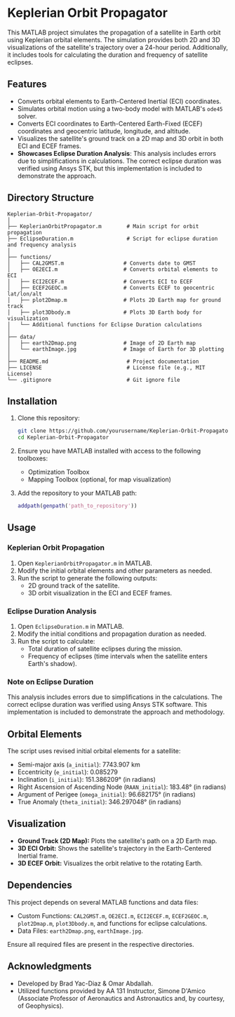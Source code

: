 
# Keplerian Orbit Propagator

This MATLAB project simulates the propagation of a satellite in Earth orbit using Keplerian orbital elements. The simulation provides both 2D and 3D visualizations of the satellite's trajectory over a 24-hour period. Additionally, it includes tools for calculating the duration and frequency of satellite eclipses.

## Features

- Converts orbital elements to Earth-Centered Inertial (ECI) coordinates.
- Simulates orbital motion using a two-body model with MATLAB's `ode45` solver.
- Converts ECI coordinates to Earth-Centered Earth-Fixed (ECEF) coordinates and geocentric latitude, longitude, and altitude.
- Visualizes the satellite's ground track on a 2D map and 3D orbit in both ECI and ECEF frames.
- **Showcases Eclipse Duration Analysis**: This analysis includes errors due to simplifications in calculations. The correct eclipse duration was verified using Ansys STK, but this implementation is included to demonstrate the approach.

## Directory Structure

```
Keplerian-Orbit-Propagator/
│
├── KeplerianOrbitPropagator.m        # Main script for orbit propagation
├── EclipseDuration.m                 # Script for eclipse duration and frequency analysis
│
├── functions/
│   ├── CAL2GMST.m                   # Converts date to GMST
│   ├── OE2ECI.m                     # Converts orbital elements to ECI
│   ├── ECI2ECEF.m                   # Converts ECI to ECEF
│   ├── ECEF2GEOC.m                  # Converts ECEF to geocentric lat/lon/alt
│   ├── plot2Dmap.m                  # Plots 2D Earth map for ground track
│   ├── plot3Dbody.m                 # Plots 3D Earth body for visualization
│   └── Additional functions for Eclipse Duration calculations
│
├── data/
│   ├── earth2Dmap.png               # Image of 2D Earth map
│   └── earthImage.jpg               # Image of Earth for 3D plotting
│
├── README.md                         # Project documentation
├── LICENSE                           # License file (e.g., MIT License)
└── .gitignore                        # Git ignore file
```

## Installation

1. Clone this repository:
   ```bash
   git clone https://github.com/yourusername/Keplerian-Orbit-Propagator.git
   cd Keplerian-Orbit-Propagator
   ```

2. Ensure you have MATLAB installed with access to the following toolboxes:
   - Optimization Toolbox
   - Mapping Toolbox (optional, for map visualization)

3. Add the repository to your MATLAB path:
   ```matlab
   addpath(genpath('path_to_repository'))
   ```

## Usage

### Keplerian Orbit Propagation
1. Open `KeplerianOrbitPropagator.m` in MATLAB.
2. Modify the initial orbital elements and other parameters as needed.
3. Run the script to generate the following outputs:
   - 2D ground track of the satellite.
   - 3D orbit visualization in the ECI and ECEF frames.

### Eclipse Duration Analysis
1. Open `EclipseDuration.m` in MATLAB.
2. Modify the initial conditions and propagation duration as needed.
3. Run the script to calculate:
   - Total duration of satellite eclipses during the mission.
   - Frequency of eclipses (time intervals when the satellite enters Earth's shadow).

### Note on Eclipse Duration
This analysis includes errors due to simplifications in the calculations. The correct eclipse duration was verified using Ansys STK software. This implementation is included to demonstrate the approach and methodology.

## Orbital Elements

The script uses revised initial orbital elements for a satellite:
- Semi-major axis (`a_initial`): 7743.907 km
- Eccentricity (`e_initial`): 0.085279
- Inclination (`i_initial`): 151.386209° (in radians)
- Right Ascension of Ascending Node (`RAAN_initial`): 183.48° (in radians)
- Argument of Perigee (`omega_initial`): 96.682175° (in radians)
- True Anomaly (`theta_initial`): 346.297048° (in radians)

## Visualization

- **Ground Track (2D Map):** Plots the satellite's path on a 2D Earth map.
- **3D ECI Orbit:** Shows the satellite's trajectory in the Earth-Centered Inertial frame.
- **3D ECEF Orbit:** Visualizes the orbit relative to the rotating Earth.

## Dependencies

This project depends on several MATLAB functions and data files:
- Custom Functions: `CAL2GMST.m`, `OE2ECI.m`, `ECI2ECEF.m`, `ECEF2GEOC.m`, `plot2Dmap.m`, `plot3Dbody.m`, and functions for eclipse calculations.
- Data Files: `earth2Dmap.png`, `earthImage.jpg`.

Ensure all required files are present in the respective directories.

## Acknowledgments

- Developed by Brad Yac-Diaz & Omar Abdallah.
- Utilized functions provided by AA 131 Instructor, Simone D'Amico (Associate Professor of Aeronautics and Astronautics and, by courtesy, of Geophysics).
